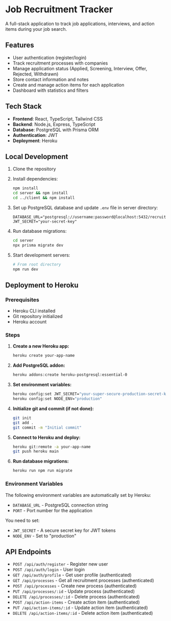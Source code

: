 # Job Recruitment Tracker

A full-stack application to track job applications, interviews, and action items during your job search.

## Features

- User authentication (register/login)
- Track recruitment processes with companies
- Manage application status (Applied, Screening, Interview, Offer, Rejected, Withdrawn)
- Store contact information and notes
- Create and manage action items for each application
- Dashboard with statistics and filters

## Tech Stack

- **Frontend**: React, TypeScript, Tailwind CSS
- **Backend**: Node.js, Express, TypeScript
- **Database**: PostgreSQL with Prisma ORM
- **Authentication**: JWT
- **Deployment**: Heroku

## Local Development

1. Clone the repository
2. Install dependencies:
   ```bash
   npm install
   cd server && npm install
   cd ../client && npm install
   ```

3. Set up PostgreSQL database and update `.env` file in server directory:
   ```
   DATABASE_URL="postgresql://username:password@localhost:5432/recruitment_tracker"
   JWT_SECRET="your-secret-key"
   ```

4. Run database migrations:
   ```bash
   cd server
   npx prisma migrate dev
   ```

5. Start development servers:
   ```bash
   # From root directory
   npm run dev
   ```

## Deployment to Heroku

### Prerequisites
- Heroku CLI installed
- Git repository initialized
- Heroku account

### Steps

1. **Create a new Heroku app:**
   ```bash
   heroku create your-app-name
   ```

2. **Add PostgreSQL addon:**
   ```bash
   heroku addons:create heroku-postgresql:essential-0
   ```

3. **Set environment variables:**
   ```bash
   heroku config:set JWT_SECRET="your-super-secure-production-secret-key-here"
   heroku config:set NODE_ENV="production"
   ```

4. **Initialize git and commit (if not done):**
   ```bash
   git init
   git add .
   git commit -m "Initial commit"
   ```

5. **Connect to Heroku and deploy:**
   ```bash
   heroku git:remote -a your-app-name
   git push heroku main
   ```

6. **Run database migrations:**
   ```bash
   heroku run npm run migrate
   ```

### Environment Variables
The following environment variables are automatically set by Heroku:
- `DATABASE_URL` - PostgreSQL connection string
- `PORT` - Port number for the application

You need to set:
- `JWT_SECRET` - A secure secret key for JWT tokens
- `NODE_ENV` - Set to "production"

## API Endpoints

- `POST /api/auth/register` - Register new user
- `POST /api/auth/login` - User login
- `GET /api/auth/profile` - Get user profile (authenticated)
- `GET /api/processes` - Get all recruitment processes (authenticated)
- `POST /api/processes` - Create new process (authenticated)
- `PUT /api/processes/:id` - Update process (authenticated)
- `DELETE /api/processes/:id` - Delete process (authenticated)
- `POST /api/action-items` - Create action item (authenticated)
- `PUT /api/action-items/:id` - Update action item (authenticated)
- `DELETE /api/action-items/:id` - Delete action item (authenticated)